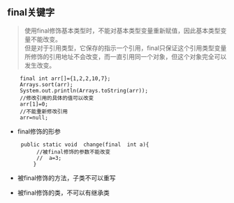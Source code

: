 ## final关键字
>使用final修饰基本类型时，不能对基本类型变量重新赋值，因此基本类型变量不能改变。   
但是对于引用类型，它保存的指示一个引用，final只保证这个引用类型变量所修饰的引用地址不会改变，而一直引用同一个对象，但这个对象完全可以发生改变。  

        final int arr[]={1,2,2,10,7};
        Arrays.sort(arr);
        System.out.println(Arrays.toString(arr));
        //修改引用的具体的值可以改变
        arr[1]=0;
        //不能重新修改引用
        arr=null;

* final修饰的形参


       public static void  change(final  int a){
            //被final修饰的参数不能改变
            //  a=3;
           }
* 被final修饰的方法，子类不可以重写
* 被final修饰的类，不可以有继承类